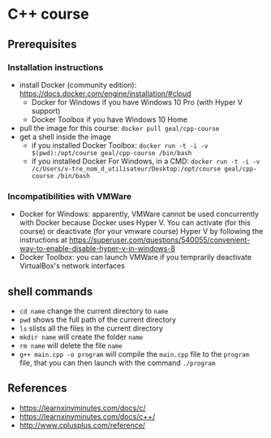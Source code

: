 # C++ course

## Prerequisites

### Installation instructions

- install Docker (community edition): https://docs.docker.com/engine/installation/#cloud
  - Docker for Windows if you have Windows 10 Pro (with Hyper V support)
  - Docker Toolbox if you have Windows 10 Home
- pull the image for this course: `docker pull geal/cpp-course`
- get a shell inside the image
  - if you installed Docker Toolbox: `docker run -t -i -v $(pwd):/opt/course geal/cpp-course /bin/bash`
  - if you installed Docker For Windows, in a CMD: `docker run -t -i -v /c/Users/v-tre_nom_d_utilisateur/Desktop:/opt/course geal/cpp-course /bin/bash`

### Incompatibilities with VMWare

- Docker for Windows: apparently, VMWare cannot be used concurrently with Docker because Docker uses Hyper V. You can activate (for this course) or deactivate (for your vmware course) Hyper V by following the instructions at https://superuser.com/questions/540055/convenient-way-to-enable-disable-hyper-v-in-windows-8
- Docker Toolbox: you can launch VMWare if you temprarily deactivate VirtualBox's network interfaces

## shell commands

- `cd name` change the current directory to `name`
- `pwd` shows the full path of the current directory
- `ls` slists all the files in the current directory
- `mkdir name` will create the folder `name`
- `rm name` will delete the file `name`
- `g++ main.cpp -o program` will compile the `main.cpp` file to the `program` file, that you can then launch with the command `./program`

## References

- https://learnxinyminutes.com/docs/c/
- https://learnxinyminutes.com/docs/c++/
- http://www.cplusplus.com/reference/
